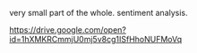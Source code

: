 very small part of the whole. sentiment analysis.


https://drive.google.com/open?id=1hXMKRCmmjU0mj5v8cg1ISfHhoNUFMoVq
